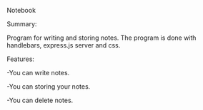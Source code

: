 Notebook

Summary:

Program for writing and storing notes. The program is done with handlebars, express.js server and css.

Features:

-You can write notes.

-You can storing your notes.

-You can delete notes.
